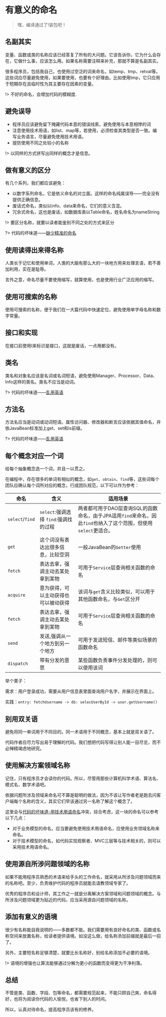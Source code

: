 # 有意义的命名

> 嘿，编译通过了!装包吧！

## 名副其实

变量、函数或类的名称应该已经答复了所有的大问题。它该告诉你，它为什么会存在，它做什么事，应该怎么用。如果名称需要注释来补充，那就不算是名副其实。

很多程序员，包括我自己，也使用过空泛的词来命名，如temp、tmp、retval等。这些词应尽量避免使用，如果要使用，也要有个好理由。比如使用tmp，它只应用于短期存在且临时性为其主要存在因素的变量。

!> 不好的命名，会增加代码的模糊度.

## 避免误导

- 程序员应该避免留下掩藏代码本意的错误线索，避免使用与本意相悖的词
- 注意使用技术用语，如list、map等，若使用，必须检查其类型是否一致。编写业务语言，尽量避免使用技术用语。
- 提防使用不同之处较小的名称

!> 以同样的方式拼写出同样的概念才是信息。

## 做有意义的区分

有几个系列，我们都应该避免：

- 以数字系列命名，它是依义命名的对立面。这样的命名纯属误导——完全没有提供正确信息。
- 废话式命名，类似以info、data来命名，它们的意义含混。
- 冗余式命名，这也是废话，如数据库表以Table命名，姓名命名为nameString

!> 要区分名称，就要以读者能鉴别不同之处的方式来区分

?> 代码的坏味道——[缺少精准的命名](http://localhost:3000/#/程序设计/代码的坏味道?id=_3-缺少精准的命名)

## 使用读得出来得名称

人类长于记忆和使用单词，人类的大脑有那么大的一块地方用来处理言语，若不善加利用，实在是耻辱。

言外之意，命名尽量不要使用缩写，就算使用，也是使用行业广泛应用的缩写。

## 使用可搜索的名称

使用可搜索的名称，便于我们在一大篇代码中快速定位，避免使用单字母名称和数字常量。

## 接口和实现

在接口前使用I来标识是接口，这就是废话，一点用都没有。

## 类名

类名和对象名应该是名词或名词短语，避免使用Manager、Processor、Data、Info这样的类名。类名不应当是动词。

?> 代码的坏味道——[乱用英语](http://localhost:3000/#/程序设计/代码的坏味道?id=_5-乱用英语)

## 方法名

方法名应当是动词或动词短语。属性访问器、修改器和断言应该依据其值命名，并依JavaBean标准加上get、set和is前缀。

?> 代码的坏味道——[乱用英语](http://localhost:3000/#/程序设计/代码的坏味道?id=_5-乱用英语)

## 每个概念对应一个词

给每个抽象概念选一个词，并且一以贯之。

在编程中，存在很多的单词有相似的概念，如`get`、`obtain`、`find`等，这些词每个团队应确认每个词所对应的概念，行成团队规范，以下可以作为参考：

命名 | 含义 | 适用场景
---------|----------|---------
 `select`/`find` | `select`:强调选择 `find`:强调找的过程 | 两者都可用于DAO层查询SQL的函数命名，由于JPA适用`find`来命名，因此`find`也纳入了这个范围，但使用`select`更适合。
 `get` | 这个词没有表达出很多信息，比较空洞 | 一般JavaBean的`Getter`使用
 `fetch` | 表达去拿，强调主动去某处拿到某物 | 可用于`Service`层查询相关函数的命名
 `acquire` | 意为获得，可以主动获得也可以被动获得 | 该词与`get`含义比较类似，可以用于其他函数命名，与`Get`区分开
 `fetch` | 表达去拿，强调主动去某处拿到某物 | 可用于`Service`层查询相关函数的命名
 `send` | 发送,强调从一个地方到另一个地方 | 可用于发送短信、邮件等类似场景的函数命名
 `dispatch` | 带有分发的意思 | 某些函数负责事件分发处理的，则可以使用该词

举个栗子：

需求：用户登录成功，需要从用户信息表里面查询用户名字，并展示在界面上。

实践：`entry: fetchUsername -> db: selecUserById -> user.getUsername()`

## 别用双关语

避免将同一单词用于不同目的。同一术语用于不同概念，基本上就是双关语了。

代码作者应尽力写出易于理解的代码。我们想把代码写得让别人能一目尽览，而不必殚精竭虑地研究。

## 使用解决方案领域名称

记住，只有程序员才会读你的代码。所以，尽管用那些计算机科学术语、算法名、模式名、数学术语吧。

依据问题所涉及领域来命名可不算是聪明的做法，因为不该让写作者老是跑去问客户端每个名称的含义，其实它们早该通过另一名称了解这个概念了。

这里会与[代码的坏味道-用技术用语命名](http://localhost:3000/#/程序设计/代码的坏味道?id=_4-用技术用语命名)冲突，综合考虑，这一块的命名可以参考以下几点：

- 对于业务模型的命名，应当要避免使用技术用语命名，应使用业务领域名称来命名。
- 对于技术模型的命名，如代码实现观察者、MVC三层等与技术相关的，则可以采用技术用语命名。

## 使用源自所涉问题领域的名称

如果不能用程序员熟悉的术语来给手头的工作命名，就采用从所涉及问题领域而来的名称吧。至少，负责维护代码的程序员就能去请教领域专家了。

优秀的程序员和设计师，其工作之一就是分离解决方案领域和问题领域的概念。与所涉及问题领域更为贴近的代码，应当采用源自问题领域的名称。

## 添加有意义的语境

很少有名称能自我说明的——多数都不能。我们需要用有良好命名的类、函数或名称空间来放置名称，给读者提供语境。如没这么做，给名称添加前缀就是最后一招了。

另外，主要短名称足够清楚，就要比长名称好，别给名称添加不必要的语境。

!> 语境的增强也让算法能够通过分解为更小的函数而变得更为干净利落。

## 总结

不管是类、函数、字段、包等命名，都需要规范起来，不能只顾自己爽，命名得好，也将为阅读你代码的人愉悦，也省下别人的时间。

所以，认真对待命名，提高程序员该有的修养。

